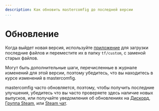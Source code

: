 ```yaml
---
description: Как обновить mastercomfig до последней версии
...
```


# Обновление

Когда выйдет новая версия, используйте
[приложение](https://mastercomfig.com/app) для загрузки
последние файлов и переместите их в папку `tf/custom`,
с заменой старых файлов.

Могут быть дополнительные шаги, перечисленные в журнале изменений для этой версии, поэтому
убедитесь, что вы находитесь в курсе изменений в mastercomfig.

mastercomfig часто обновляется, поэтому, чтобы получить последние улучшения,
убедитесь что вы часто проверяете здесь наличие новых выпусков, или получайте уведомления
об обновлениях на [Дискорд](https://discord.gg/CuPb2zV),
[Группа Steam](https://steamcommunity.com/groups/comfig), или [Steam чат](https://s.team/chat/IM8fJTnx).
